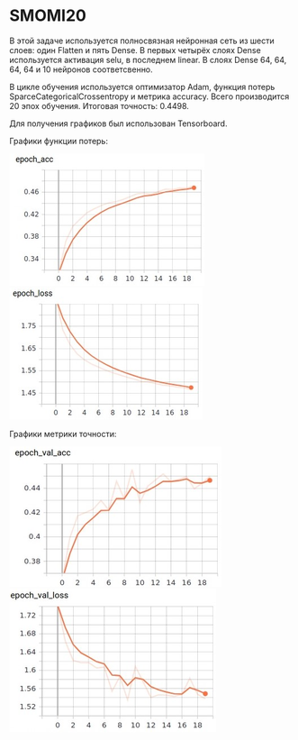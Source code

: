 # SMOMI20
В этой задаче используется полносвязная нейронная сеть из шести слоев: один Flatten и пять Dense. В первых четырёх слоях Dense используется активация selu, в последнем linear. В слоях Dense 64, 64, 64, 64 и 10 нейронов соответсвенно.

В цикле обучения используется оптимизатор Adam, функция потерь SparceCategoricalCrossentropy и метрика accuracy. 
Всего производится 20 эпох обучения.
Итоговая точность: 0.4498.

Для получения графиков был использован Tensorboard.

Графики функции потерь:

![](https://github.com/uniderwy/SMOMI20/raw/master/epoch_acc.jpg)
![](https://github.com/uniderwy/SMOMI20/raw/master/epoch_loss.jpg)

Графики метрики точности:

![](https://github.com/uniderwy/SMOMI20/raw/master/epoch_val_acc.jpg)
![](https://github.com/uniderwy/SMOMI20/raw/master/epoch_val_loss.jpg)

